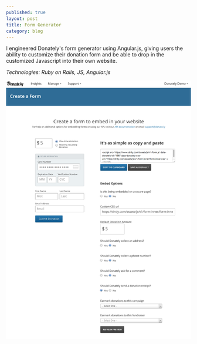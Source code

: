 ```yaml
---
published: true
layout: post
title: Form Generator
category: blog
---
```


I engineered Donately's form generator using Angular.js, giving users the ability to customize their donation form and be able to drop in the customized Javascript into their own website.

*Technologies: Ruby on Rails, JS, Angular.js*

![Form Generator](/images/dntly-form-generator.png)